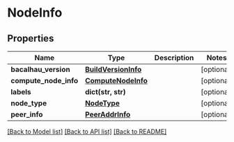 # NodeInfo

## Properties
Name | Type | Description | Notes
------------ | ------------- | ------------- | -------------
**bacalhau_version** | [**BuildVersionInfo**](BuildVersionInfo.md) |  | [optional]
**compute_node_info** | [**ComputeNodeInfo**](ComputeNodeInfo.md) |  | [optional]
**labels** | **dict(str, str)** |  | [optional]
**node_type** | [**NodeType**](NodeType.md) |  | [optional]
**peer_info** | [**PeerAddrInfo**](PeerAddrInfo.md) |  | [optional]

[[Back to Model list]](../README.md#documentation-for-models) [[Back to API list]](../README.md#documentation-for-api-endpoints) [[Back to README]](../README.md)
